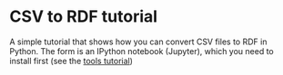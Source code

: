 # CSV to RDF tutorial

A simple tutorial that shows how you can convert CSV files to RDF in Python. The form is an IPython notebook (Jupyter), which you need to install first (see the [tools tutorial](https://github.com/KRontheWeb/web-application/blob/master/tools.md))


